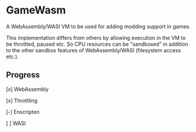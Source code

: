 # GameWasm
A WebAssembly/WASI VM to be used for adding modding support in games.

This implementation differs from others by allowing execution in the VM to be throttled, paused etc.  So CPU resources can be "sandboxed" in addition to the other sandbox features of WebAssembly/WASI (filesystem access etc.).

## Progress

[x] WebAssembly

[x] Throttling

[-] Enscripten

[ ] WASI

